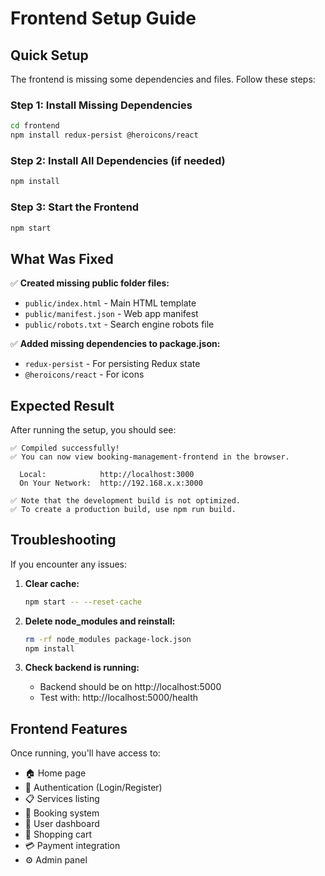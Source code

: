 # Frontend Setup Guide

## Quick Setup

The frontend is missing some dependencies and files. Follow these steps:

### Step 1: Install Missing Dependencies

```bash
cd frontend
npm install redux-persist @heroicons/react
```

### Step 2: Install All Dependencies (if needed)

```bash
npm install
```

### Step 3: Start the Frontend

```bash
npm start
```

## What Was Fixed

✅ **Created missing public folder files:**
- `public/index.html` - Main HTML template
- `public/manifest.json` - Web app manifest
- `public/robots.txt` - Search engine robots file

✅ **Added missing dependencies to package.json:**
- `redux-persist` - For persisting Redux state
- `@heroicons/react` - For icons

## Expected Result

After running the setup, you should see:
```
✅ Compiled successfully!
✅ You can now view booking-management-frontend in the browser.

  Local:            http://localhost:3000
  On Your Network:  http://192.168.x.x:3000

✅ Note that the development build is not optimized.
✅ To create a production build, use npm run build.
```

## Troubleshooting

If you encounter any issues:

1. **Clear cache:**
   ```bash
   npm start -- --reset-cache
   ```

2. **Delete node_modules and reinstall:**
   ```bash
   rm -rf node_modules package-lock.json
   npm install
   ```

3. **Check backend is running:**
   - Backend should be on http://localhost:5000
   - Test with: http://localhost:5000/health

## Frontend Features

Once running, you'll have access to:
- 🏠 Home page
- 🔐 Authentication (Login/Register)
- 📋 Services listing
- 📅 Booking system
- 👤 User dashboard
- 🛒 Shopping cart
- 💳 Payment integration
- ⚙️ Admin panel

